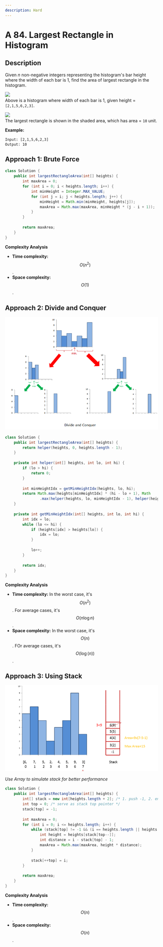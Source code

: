 ```yaml
---
description: Hard
---
```


# A 84. Largest Rectangle in Histogram

## Description

Given _n_ non-negative integers representing the histogram's bar height where the width of each bar is 1, find the area of largest rectangle in the histogram.

![](https://assets.leetcode.com/uploads/2018/10/12/histogram.png)  
Above is a histogram where width of each bar is 1, given height = `[2,1,5,6,2,3]`.

![](https://assets.leetcode.com/uploads/2018/10/12/histogram_area.png)  
The largest rectangle is shown in the shaded area, which has area = `10` unit.

**Example:**

```text
Input: [2,1,5,6,2,3]
Output: 10
```

## Approach 1: Brute Force

```java
class Solution {
    public int largestRectangleArea(int[] heights) {
        int maxArea = 0;
        for (int i = 0; i < heights.length; i++) {
            int minHeight = Integer.MAX_VALUE;
            for (int j = i; j < heights.length; j++) {
                minHeight = Math.min(minHeight, heights[j]);
                maxArea = Math.max(maxArea, minHeight * (j - i + 1));
            }
        }

        return maxArea;
    }
}
```

**Complexity Analysis**

* **Time complexity:** $$O(n^2)$$.
* **Space complexity:** $$O(1)$$.

## Approach 2: Divide and Conquer

![](../../../.gitbook/assets/image%20%28122%29.png)

```java
class Solution {
    public int largestRectangleArea(int[] heights) {
        return helper(heights, 0, heights.length - 1);
    }

    private int helper(int[] heights, int lo, int hi) {
        if (lo > hi) {
            return 0;
        }

        int minHeightIdx = getMinHeightIdx(heights, lo, hi);
        return Math.max(heights[minHeightIdx] * (hi - lo + 1), Math
                .max(helper(heights, lo, minHeightIdx - 1), helper(heights, minHeightIdx + 1, hi)));
    }

    private int getMinHeightIdx(int[] heights, int lo, int hi) {
        int idx = lo;
        while (lo <= hi) {
            if (heights[idx] > heights[lo]) {
                idx = lo;
            }

            lo++;
        }

        return idx;
    }
}
```

**Complexity Analysis**

* **Time complexity:** In the worst case, it's $$O(n^2)$$. For average cases, it's $$O(n\log{n})$$.
* **Space complexity:** In the worst case, it's $$O(n)$$. FOr average cases, it's $$O(\log(n))$$.

## Approach 3: Using Stack

![](../../../.gitbook/assets/image%20%28125%29.png)

_Use Array to simulate stack for better performance_

```java
class Solution {
    public int largestRectangleArea(int[] heights) {
        int[] stack = new int[heights.length + 2]; /* 1. push -1, 2. end phase*/
        int top = 0; /* serve as stack top pointer */
        stack[top] = -1;

        int maxArea = 0;
        for (int i = 0; i <= heights.length; i++) {
            while (stack[top] != -1 && (i == heights.length || heights[i] <= heights[stack[top]])) {
                int height = heights[stack[top--]];
                int distance = i - stack[top] - 1;
                maxArea = Math.max(maxArea, height * distance);
            }

            stack[++top] = i;
        }

        return maxArea;
    }
}
```

**Complexity Analysis**

* **Time complexity:** $$O(n)$$.
* **Space complexity:** $$O(n)$$.

